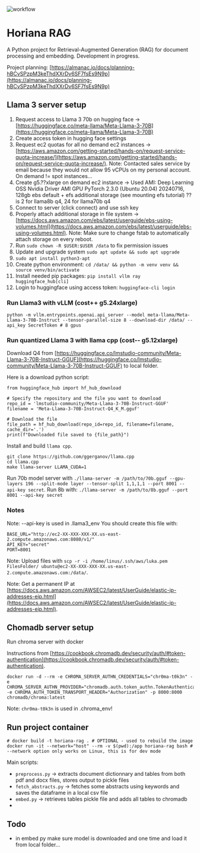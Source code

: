 ![workflow](https://github.com/lukalafaye/horiana-rag/actions/workflows/python-app.yml/badge.svg)

# Horiana RAG

A Python project for Retrieval-Augmented Generation (RAG) for document processing and embedding.
Development in progress.

Project planning: [https://almanac.io/docs/planning-hBCvSPzpM3keThdXXrDv6SF7fsEs9N9p](https://almanac.io/docs/planning-hBCvSPzpM3keThdXXrDv6SF7fsEs9N9p)

## Llama 3 server setup

1. Request access to Llama 3 70b on hugging face → [https://huggingface.co/meta-llama/Meta-Llama-3-70B](https://huggingface.co/meta-llama/Meta-Llama-3-70B)
2. Create access token in hugging face settings
3. Request ec2 quotas for all no demand ec2 instances -> [https://aws.amazon.com/getting-started/hands-on/request-service-quota-increase/](https://aws.amazon.com/getting-started/hands-on/request-service-quota-increase/). Note: Contacted sales service by email because they would not allow 95 vCPUs on my personal account. On demand != spot instances...
4. Create g5.??xlarge on demand ec2 instance -> Used AMI: Deep Learning OSS Nvidia Driver AMI GPU PyTorch 2.3.0 (Ubuntu 20.04) 20240716, 128gb ebs default + efs additional storage (see mounting efs tutorial)
?? is 2 for llama8b q4, 24 for llama70b q4
5. Connect to server (click connect) and use ssh key
6. Properly attach additional storage in file system -> [https://docs.aws.amazon.com/ebs/latest/userguide/ebs-using-volumes.html](https://docs.aws.amazon.com/ebs/latest/userguide/ebs-using-volumes.html). Note: Make sure to change fstab to automatically attach storage on every reboot.
7. Run `sudo chown -R $USER:$USER /data` to fix permission issues
8. Update and upgrade system `sudo apt update && sudo apt upgrade`
9. `sudo apt install python3-apt` 
10. Create python environment: `cd /data/ && python -m venv venv && source venv/bin/activate` 
11. Install needed pip packages: `pip install vllm ray huggingface_hub[cli]`
12. Login to huggingface using access token: `huggingface-cli login`

### Run Llama3 with vLLM (cost++ g5.24xlarge)

```
python -m vllm.entrypoints.openai.api_server --model meta-llama/Meta-Llama-3-70B-Instruct --tensor-parallel-size 8 --download-dir /data/ --api_key SecretToken # 8 gpus
```

### Run quantized Llama 3 with llama cpp (cost-- g5.12xlarge)

Download Q4 from [https://huggingface.co/lmstudio-community/Meta-Llama-3-70B-Instruct-GGUF](https://huggingface.co/lmstudio-community/Meta-Llama-3-70B-Instruct-GGUF) to local folder.

Here is a download python script:

```
from huggingface_hub import hf_hub_download

# Specify the repository and the file you want to download
repo_id = 'lmstudio-community/Meta-Llama-3-70B-Instruct-GGUF'
filename = 'Meta-Llama-3-70B-Instruct-Q4_K_M.gguf'

# Download the file
file_path = hf_hub_download(repo_id=repo_id, filename=filename, cache_dir='.')
print(f"Downloaded file saved to {file_path}")
```

Install and build `llama cpp`.

```
git clone https://github.com/ggerganov/llama.cpp
cd llama.cpp
make llama-server LLAMA_CUDA=1
```

Run 70b model server with `./llama-server -m /path/to/70b.gguf --gpu-layers 196 --split-mode layer --tensor-split 1,1,1,1 --port 8001 --api-key secret`.
Run 8b with: `./llama-server -m /path/to/8b.gguf --port 8001 --api-key secret`

### Notes

Note: --api-key is used in .llama3_env
You should create this file with:

```
BASE_URL="http://ec2-XX-XXX-XXX-XX.us-east-2.compute.amazonaws.com:8080/v1/"
API_KEY="secret"
PORT=8001
```

Note: Upload files with `scp -r -i /home/linus/.ssh/aws/luka.pem FilesFolder/ ubuntu@ec2-XX-XXX-XXX-XX.us-east-2.compute.amazonaws.com:/data/`.

Note: Get a permanent IP at [https://docs.aws.amazon.com/AWSEC2/latest/UserGuide/elastic-ip-addresses-eip.html](https://docs.aws.amazon.com/AWSEC2/latest/UserGuide/elastic-ip-addresses-eip.html).

## Chomadb server setup

Run chroma server with docker

Instructions from [https://cookbook.chromadb.dev/security/auth/#token-authentication](https://cookbook.chromadb.dev/security/auth/#token-authentication).

```
docker run -d --rm -e CHROMA_SERVER_AUTHN_CREDENTIALS="chr0ma-t0k3n" -e CHROMA_SERVER_AUTHN_PROVIDER="chromadb.auth.token_authn.TokenAuthenticationServerProvider" -e CHROMA_AUTH_TOKEN_TRANSPORT_HEADER="Authorization" -p 8000:8000  chromadb/chroma:latest
```

Note: `chr0ma-t0k3n` is used in .chroma_env!

## Run project container

```
# docker build -t horiana-rag . # OPTIONAL - used to rebuild the image
docker run -it --network="host" --rm -v $(pwd):/app horiana-rag bash # --network option only works on Linux, this is for dev mode
```

Main scripts:

- `preprocess.py` -> extracts document dictionnary and tables from both pdf and docx files, stores output to pickle files
- `fetch_abstracts.py` -> fetches some abstracts using keywords and saves the dataframe in a local csv file
- `embed.py` -> retrieves tables pickle file and adds all tables to chromadb 
- 

## Todo 

* in embed py make sure model is downloaded and one time and load it from local folder...
